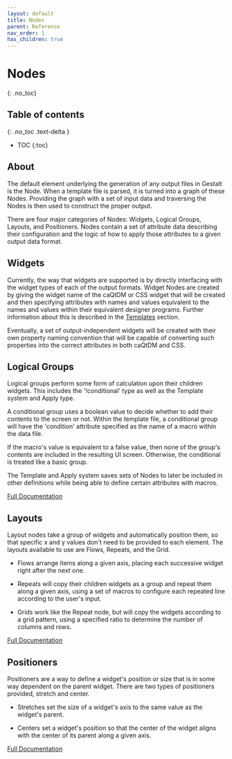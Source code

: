 ```yaml
---
layout: default
title: Nodes
parent: Reference
nav_order: 1
has_children: true
---
```


# Nodes
{: .no_toc}


## Table of contents
{: .no_toc .text-delta }

- TOC
{:toc}



## About

The default element underlying the generation of any output files in Gestalt is
the Node. When a template file is parsed, it is turned into a graph of these Nodes.
Providing the graph with a set of input data and traversing the Nodes is then used
to construct the proper output.

There are four major categories of Nodes: Widgets, Logical Groups, Layouts, and 
Positioners. Nodes contain a set of attribute data describing their configuration and 
the logic of how to apply those attributes to a given output data format.


## Widgets

Currently, the way that widgets are supported is by directly interfacing with the
widget types of each of the output formats. Widget Nodes are created by giving the
widget name of the caQtDM or CSS widget that will be created and then specifying
attributes with names and values equivalent to the names and values within their
equivalent designer programs. Further information about this is described in the 
[Templates](../templates.md) section.

Eventually, a set of output-independent widgets will be created with their own 
property naming convention that will be capable of converting such properties into
the correct attributes in both caQtDM and CSS.


## Logical Groups

Logical groups perform some form of calculation upon their children widgets. This includes
the '!conditional' type as well as the Template system and Apply type. 

A conditional group uses a boolean value to decide whether to add their contents to the screen 
or not. Within the template file, a conditional group will have the 'condition' attribute 
specified as the name of a macro within the data file.

If the macro's value is equivalent to a false value, then none of the group's contents
are included in the resulting UI screen. Otherwise, the conditional is treated like a
basic group.

The Template and Apply system saves sets of Nodes to later be included in other definitions
while being able to define certain attributes with macros.

[Full Documentation](logic.md)


## Layouts

Layout nodes take a group of widgets and automatically position them, so that specific
x and y values don't need to be provided to each element. The layouts available to use
are Flows, Repeats, and the Grid.

* Flows arrange items along a given axis, placing each successive widget right after the
next one.

* Repeats will copy their children widgets as a group and repeat them along a given axis,
using a set of macros to configure each repeated line according to the user's input.

* Grids work like the Repeat node, but will copy the widgets according to
a grid pattern, using a specified ratio to determine the number of columns and rows.

[Full Documentation](layouts.md)


## Positioners

Positioners are a way to define a widget's position or size that is in some way dependent 
on the parent widget. There are two types of positioners provided, stretch and center.

* Stretches set the size of a widget's axis to the same value as the widget's parent.

* Centers set a widget's position so that the center of the widget aligns with the center
of its parent along a given axis.

[Full Documentation](positioners.md)

